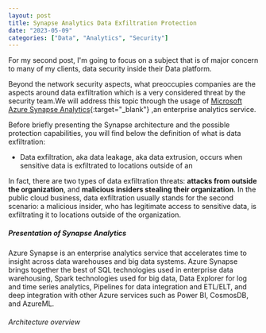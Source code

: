 ```yaml
---
layout: post
title: Synapse Analytics Data Exfiltration Protection
date: "2023-05-09"
categories: ["Data", "Analytics", "Security"]
---
```

For my second post, I'm going to focus on a subject that is of major concern to many of my clients, data security inside their Data platform.

Beyond the network security aspects, what preoccupies companies are the aspects around data exfiltration which is a very considered threat by the security team.We will address this topic through the usage of [Microsoft Azure Synapse Analytics](https://azure.microsoft.com/en-us/products/synapse-analytics/){:target="_blank"} ,an enterprise analytics service.

Before briefly presenting the Synapse architecture and the possible protection capabilities, you will find below the definition of what is data exfiltration:
- Data exfiltration, aka data leakage, aka data extrusion, occurs when sensitive data is exfiltrated to locations outside of an 

In fact, there are two types of data exfiltration threats: **attacks from outside the organization**, and **malicious insiders stealing their organization**.
In the public cloud business, data exfiltration usually stands for the second scenario: a malicious insider, who has legitimate access to sensitive data, is exfiltrating it to locations outside of the organization.

##### Presentation of Synapse Analytics 

Azure Synapse is an enterprise analytics service that accelerates time to insight across data warehouses and big data systems. Azure Synapse brings together the best of SQL technologies used in enterprise data warehousing, Spark technologies used for big data, Data Explorer for log and time series analytics, Pipelines for data integration and ETL/ELT, and deep integration with other Azure services such as Power BI, CosmosDB, and AzureML.

###### Architecture overview 
